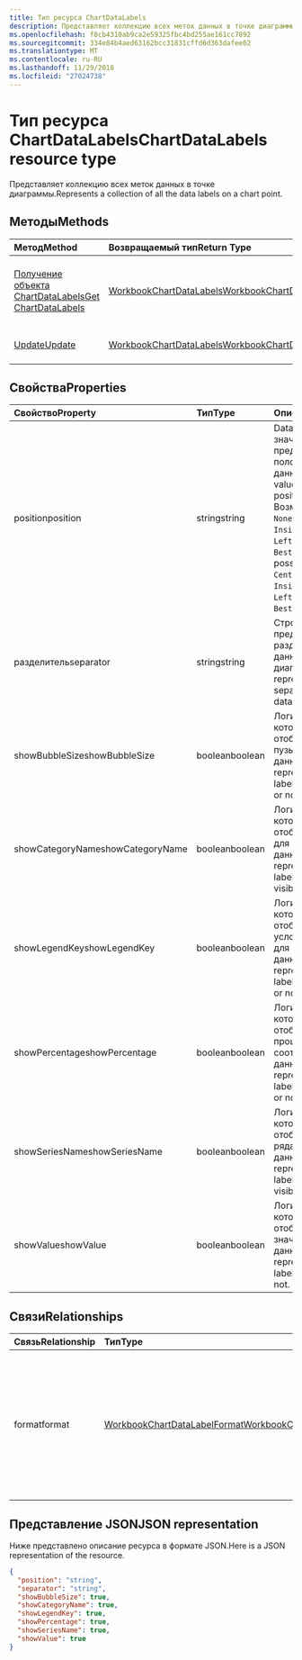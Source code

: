 ```yaml
---
title: Тип ресурса ChartDataLabels
description: Представляет коллекцию всех меток данных в точке диаграммы.
ms.openlocfilehash: f8cb4310ab9ca2e59325fbc4bd255ae161cc7892
ms.sourcegitcommit: 334e84b4aed63162bcc31831cffd6d363dafee02
ms.translationtype: MT
ms.contentlocale: ru-RU
ms.lasthandoff: 11/29/2018
ms.locfileid: "27024738"
---
```

# <a name="chartdatalabels-resource-type"></a><span data-ttu-id="c763d-103">Тип ресурса ChartDataLabels</span><span class="sxs-lookup"><span data-stu-id="c763d-103">ChartDataLabels resource type</span></span>

<span data-ttu-id="c763d-104">Представляет коллекцию всех меток данных в точке диаграммы.</span><span class="sxs-lookup"><span data-stu-id="c763d-104">Represents a collection of all the data labels on a chart point.</span></span>


## <a name="methods"></a><span data-ttu-id="c763d-105">Методы</span><span class="sxs-lookup"><span data-stu-id="c763d-105">Methods</span></span>

| <span data-ttu-id="c763d-106">Метод</span><span class="sxs-lookup"><span data-stu-id="c763d-106">Method</span></span>           | <span data-ttu-id="c763d-107">Возвращаемый тип</span><span class="sxs-lookup"><span data-stu-id="c763d-107">Return Type</span></span>    |<span data-ttu-id="c763d-108">Описание</span><span class="sxs-lookup"><span data-stu-id="c763d-108">Description</span></span>|
|:---------------|:--------|:----------|
|[<span data-ttu-id="c763d-109">Получение объекта ChartDataLabels</span><span class="sxs-lookup"><span data-stu-id="c763d-109">Get ChartDataLabels</span></span>](../api/chartdatalabels-get.md) | [<span data-ttu-id="c763d-110">WorkbookChartDataLabels</span><span class="sxs-lookup"><span data-stu-id="c763d-110">WorkbookChartDataLabels</span></span>](chartdatalabels.md) |<span data-ttu-id="c763d-111">Чтение свойств и связей объекта chartDataLabels.</span><span class="sxs-lookup"><span data-stu-id="c763d-111">Read properties and relationships of chartDataLabels object.</span></span>|
|[<span data-ttu-id="c763d-112">Update</span><span class="sxs-lookup"><span data-stu-id="c763d-112">Update</span></span>](../api/chartdatalabels-update.md) | [<span data-ttu-id="c763d-113">WorkbookChartDataLabels</span><span class="sxs-lookup"><span data-stu-id="c763d-113">WorkbookChartDataLabels</span></span>](chartdatalabels.md) |<span data-ttu-id="c763d-114">Обновление объекта chartDataLabels.</span><span class="sxs-lookup"><span data-stu-id="c763d-114">Update ChartDataLabels object.</span></span> |

## <a name="properties"></a><span data-ttu-id="c763d-115">Свойства</span><span class="sxs-lookup"><span data-stu-id="c763d-115">Properties</span></span>
| <span data-ttu-id="c763d-116">Свойство</span><span class="sxs-lookup"><span data-stu-id="c763d-116">Property</span></span>     | <span data-ttu-id="c763d-117">Тип</span><span class="sxs-lookup"><span data-stu-id="c763d-117">Type</span></span>   |<span data-ttu-id="c763d-118">Описание</span><span class="sxs-lookup"><span data-stu-id="c763d-118">Description</span></span>|
|:---------------|:--------|:----------|
|<span data-ttu-id="c763d-119">position</span><span class="sxs-lookup"><span data-stu-id="c763d-119">position</span></span>|<span data-ttu-id="c763d-120">string</span><span class="sxs-lookup"><span data-stu-id="c763d-120">string</span></span>|<span data-ttu-id="c763d-121">DataLabelPosition значение, представляющее положение метки данных.</span><span class="sxs-lookup"><span data-stu-id="c763d-121">DataLabelPosition value that represents the position of the data label.</span></span> <span data-ttu-id="c763d-122">Возможные значения: `None`, `Center`, `InsideEnd`, `InsideBase`, `OutsideEnd`, `Left`, `Right`, `Top`, `Bottom`, `BestFit`, `Callout`.</span><span class="sxs-lookup"><span data-stu-id="c763d-122">The possible values are: `None`, `Center`, `InsideEnd`, `InsideBase`, `OutsideEnd`, `Left`, `Right`, `Top`, `Bottom`, `BestFit`, `Callout`.</span></span>|
|<span data-ttu-id="c763d-123">разделитель</span><span class="sxs-lookup"><span data-stu-id="c763d-123">separator</span></span>|<span data-ttu-id="c763d-124">string</span><span class="sxs-lookup"><span data-stu-id="c763d-124">string</span></span>|<span data-ttu-id="c763d-125">Строка, представляющая разделитель для меток данных на диаграмме.</span><span class="sxs-lookup"><span data-stu-id="c763d-125">String representing the separator used for the data labels on a chart.</span></span>|
|<span data-ttu-id="c763d-126">showBubbleSize</span><span class="sxs-lookup"><span data-stu-id="c763d-126">showBubbleSize</span></span>|<span data-ttu-id="c763d-127">boolean</span><span class="sxs-lookup"><span data-stu-id="c763d-127">boolean</span></span>|<span data-ttu-id="c763d-128">Логическое значение, которое указывает, отображается ли размер пузырьков с метками данных.</span><span class="sxs-lookup"><span data-stu-id="c763d-128">Boolean value representing if the data label bubble size is visible or not.</span></span>|
|<span data-ttu-id="c763d-129">showCategoryName</span><span class="sxs-lookup"><span data-stu-id="c763d-129">showCategoryName</span></span>|<span data-ttu-id="c763d-130">boolean</span><span class="sxs-lookup"><span data-stu-id="c763d-130">boolean</span></span>|<span data-ttu-id="c763d-131">Логическое значение, которое указывает, отображается ли имя для категории меток данных.</span><span class="sxs-lookup"><span data-stu-id="c763d-131">Boolean value representing if the data label category name is visible or not.</span></span>|
|<span data-ttu-id="c763d-132">showLegendKey</span><span class="sxs-lookup"><span data-stu-id="c763d-132">showLegendKey</span></span>|<span data-ttu-id="c763d-133">boolean</span><span class="sxs-lookup"><span data-stu-id="c763d-133">boolean</span></span>|<span data-ttu-id="c763d-134">Логическое значение, которое указывает, отображаются ли условные обозначения для меток данных.</span><span class="sxs-lookup"><span data-stu-id="c763d-134">Boolean value representing if the data label legend key is visible or not.</span></span>|
|<span data-ttu-id="c763d-135">showPercentage</span><span class="sxs-lookup"><span data-stu-id="c763d-135">showPercentage</span></span>|<span data-ttu-id="c763d-136">boolean</span><span class="sxs-lookup"><span data-stu-id="c763d-136">boolean</span></span>|<span data-ttu-id="c763d-137">Логическое значение, которое указывает, отображается ли процентное соотношение меток данных.</span><span class="sxs-lookup"><span data-stu-id="c763d-137">Boolean value representing if the data label percentage is visible or not.</span></span>|
|<span data-ttu-id="c763d-138">showSeriesName</span><span class="sxs-lookup"><span data-stu-id="c763d-138">showSeriesName</span></span>|<span data-ttu-id="c763d-139">boolean</span><span class="sxs-lookup"><span data-stu-id="c763d-139">boolean</span></span>|<span data-ttu-id="c763d-140">Логическое значение, которое указывает, отображается ли имя ряда для меток данных.</span><span class="sxs-lookup"><span data-stu-id="c763d-140">Boolean value representing if the data label series name is visible or not.</span></span>|
|<span data-ttu-id="c763d-141">showValue</span><span class="sxs-lookup"><span data-stu-id="c763d-141">showValue</span></span>|<span data-ttu-id="c763d-142">boolean</span><span class="sxs-lookup"><span data-stu-id="c763d-142">boolean</span></span>|<span data-ttu-id="c763d-143">Логическое значение, которое указывает, отображается ли значение метки данных.</span><span class="sxs-lookup"><span data-stu-id="c763d-143">Boolean value representing if the data label value is visible or not.</span></span>|

## <a name="relationships"></a><span data-ttu-id="c763d-144">Связи</span><span class="sxs-lookup"><span data-stu-id="c763d-144">Relationships</span></span>
| <span data-ttu-id="c763d-145">Связь</span><span class="sxs-lookup"><span data-stu-id="c763d-145">Relationship</span></span> | <span data-ttu-id="c763d-146">Тип</span><span class="sxs-lookup"><span data-stu-id="c763d-146">Type</span></span>   |<span data-ttu-id="c763d-147">Описание</span><span class="sxs-lookup"><span data-stu-id="c763d-147">Description</span></span>|
|:---------------|:--------|:----------|
|<span data-ttu-id="c763d-148">format</span><span class="sxs-lookup"><span data-stu-id="c763d-148">format</span></span>|[<span data-ttu-id="c763d-149">WorkbookChartDataLabelFormat</span><span class="sxs-lookup"><span data-stu-id="c763d-149">WorkbookChartDataLabelFormat</span></span>](chartdatalabelformat.md)|<span data-ttu-id="c763d-p102">Представляет формат меток данных диаграммы, включая форматирование заливки и шрифтов. Только для чтения.</span><span class="sxs-lookup"><span data-stu-id="c763d-p102">Represents the format of chart data labels, which includes fill and font formatting. Read-only.</span></span>|

## <a name="json-representation"></a><span data-ttu-id="c763d-152">Представление JSON</span><span class="sxs-lookup"><span data-stu-id="c763d-152">JSON representation</span></span>

<span data-ttu-id="c763d-153">Ниже представлено описание ресурса в формате JSON.</span><span class="sxs-lookup"><span data-stu-id="c763d-153">Here is a JSON representation of the resource.</span></span>

<!--{
  "blockType": "resource",
  "baseType": "microsoft.graph.entity",
  "optionalProperties": [],
  "@odata.type": "microsoft.graph.workbookChartDataLabels"
}-->

```json
{
  "position": "string",
  "separator": "string",
  "showBubbleSize": true,
  "showCategoryName": true,
  "showLegendKey": true,
  "showPercentage": true,
  "showSeriesName": true,
  "showValue": true
}

```

<!-- uuid: 8fcb5dbc-d5aa-4681-8e31-b001d5168d79
2015-10-25 14:57:30 UTC -->
<!-- {
  "type": "#page.annotation",
  "description": "ChartDataLabels resource",
  "keywords": "",
  "section": "documentation",
  "tocPath": ""
}-->